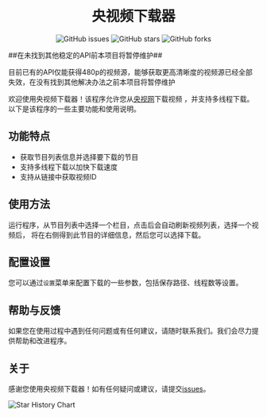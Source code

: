 <h1 align="center">央视频下载器</h1>
<p align="center" class="shields">
    <a href="https://github.com/letr007/CCTVVideoDownloader/issues" style="text-decoration:none">
        <img src="https://img.shields.io/github/issues/letr007/CCTVVideoDownloader.svg" alt="GitHub issues"/>
    </a>
    <a href="https://github.com/letr007/CCTVVideoDownloader" style="text-decoration:none" >
        <img src="https://img.shields.io/github/stars/letr007/CCTVVideoDownloader.svg" alt="GitHub stars"/>
    </a>
    <a href="https://github.com/letr007/CCTVVideoDownloader" style="text-decoration:none" >
        <img src="https://img.shields.io/github/forks/letr007/CCTVVideoDownloader.svg" alt="GitHub forks"/>
    </a>
</p>


##在未找到其他稳定的API前本项目将暂停维护##


目前已有的API仅能获得480p的视频源，能够获取更高清晰度的视频源已经全部失效，在没有找到其他解决办法之前本项目将暂停维护


欢迎使用央视频下载器！该程序允许您从[央视网](https://tv.cctv.com)下载视频 ，并支持多线程下载。以下是该程序的一些主要功能和使用说明。

## 功能特点

- 获取节目列表信息并选择要下载的节目
- 支持多线程下载以加快下载速度
- 支持从链接中获取视频ID

## 使用方法

运行程序，从节目列表中选择一个栏目，点击后会自动刷新视频列表，选择一个视频后， 
将在右侧得到此节目的详细信息，然后您可以选择下载。

## 配置设置

您可以通过`设置`菜单来配置下载的一些参数，包括保存路径、线程数等设置。

## 帮助与反馈

如果您在使用过程中遇到任何问题或有任何建议，请随时联系我们。我们会尽力提供帮助和改进程序。

## 关于

感谢您使用央视频下载器！如有任何疑问或建议，请提交[issues](https://github.com/letr007/CCTVVideoDownload/issues)。

  <img alt="Star History Chart" src="https://api.star-history.com/svg?repos=letr007/CCTVVideoDownloader&type=Date" />


